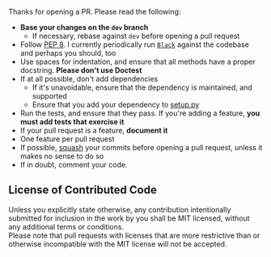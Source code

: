 Thanks for opening a PR. Please read the following:

- **Base your changes on the `dev` branch**
    - If necessary, rebase against `dev` before opening a pull request
- Follow [PEP 8](http://www.python.org/dev/peps/pep-0008/). I currently periodically run [`Black`](https://black.readthedocs.io/en/stable/) against the codebase and perhaps you should, too
- Use spaces for indentation, and ensure that all methods have a proper docstring. **Please don't use Doctest**
- If at all possible, don't add dependencies
    - If it's unavoidable, ensure that the dependency is maintained, and supported
    - Ensure that you add your dependency to [setup.py](setup.py)
- Run the tests, and ensure that they pass. If you're adding a feature, **you must add tests that exercise it**
- If your pull request is a feature, **document it**
- One feature per pull request
- If possible, [squash](http://git-scm.com/book/en/Git-Tools-Rewriting-History#Squashing-Commits) your commits before opening a pull request, unless it makes no sense to do so
- If in doubt, comment your code.

## License of Contributed Code
Unless you explicitly state otherwise, any contribution intentionally submitted for inclusion in the work by you shall be MIT licensed, without any additional terms or conditions.  
Please note that pull requests with licenses that are more restrictive than or otherwise incompatible with the MIT license will not be accepted.
